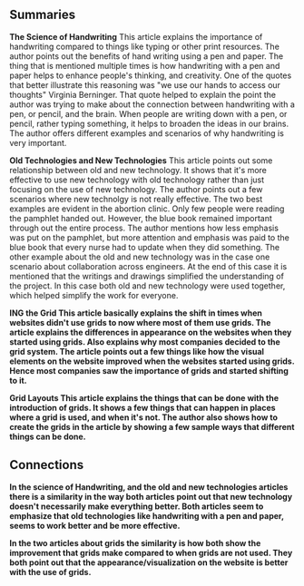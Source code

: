 ## Summaries

**The Science of Handwriting**
This article explains the importance of handwriting compared to things like typing or other print resources. The author points out the benefits of hand writing using a pen and paper. The thing that is mentioned multiple times is how handwriting with a pen and paper helps to enhance people's thinking, and creativity. One of the quotes that better illustrate this reasoning was "we use our hands to access our thoughts" Virginia Berninger. That quote helped to explain the point the author was trying to make about the connection between handwriting with a pen, or pencil, and the brain. When people are writing down with a pen, or pencil, rather typing something, it helps to broaden the ideas in our brains. The author offers different examples and scenarios of why handwriting is very important.

**Old Technologies and New Technologies**
This article points out some relationship between old and new technology. It shows that it's more effective to use new technology with old technology rather than just focusing on the use of new technology. The author points out a few scenarios where new technolgy is not really effective. The two best examples are evident in the abortion clinic. Only few people were reading the pamphlet handed out. However, the blue book remained important through out the entire process. The author mentions how less emphasis was put on the pamphlet, but more attention and emphasis was paid to the blue book that every nurse had to update when they did something. The other example about the old and new technology was in the case one scenario about collaboration across engineers. At the end of this case it is mentioned that the writings and drawings simplified the understanding of the project. In this case both old and new technology were used together, which helped simplify the work for everyone. 

**<table>ING the Grid**
This article basically explains the shift in times when websites didn't use grids to now where most of them use grids. The article explains the differences in appearance on the websites when they started using grids. Also explains why most companies decided to the grid system. The article points out a few things like how the visual elements on the website improved when the websites started using grids. Hence most companies saw the importance of grids and started shifting to it.

**Grid Layouts**
This article explains the things that can be done with the introduction of grids. It shows a few things that can happen in places where a grid is used, and when it's not. The author also shows how to create the grids in the article by showing a few sample ways that different things can be done.

## Connections
In the science of Handwriting, and the old and new technologies articles there is a similarity in the way both articles point out that new technology doesn't necessarily make everything better. Both articles seem to emphasize that old technologies like handwriting with a pen and paper, seems to work better and be more effective.

In the two articles about grids the similarity is how both show the improvement that grids make compared to when grids are not used. They both point out that the appearance/visualization on the website is better with the use of grids.
